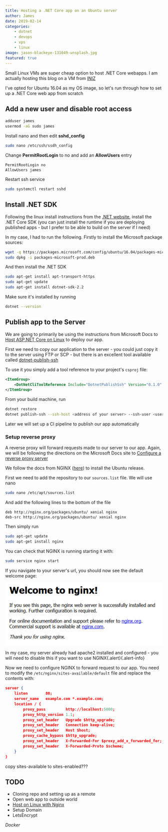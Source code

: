 ```yaml
---
title: Hosting a .NET Core app on an Ubuntu server
author: James
date: 2019-02-14
categories: 
    - dotnet
    - devops
    - vps
    - linux
image: jason-blackeye-131049-unsplash.jpg
featured: true
---
```


Small Linux VMs are super cheap option to host .NET Core webapps. I am actually hosting this blog on a VM from [INIZ](https://iniz.com/)

I've opted for Ubuntu 16.04 as my OS image, so let's run through how to set up a .NET Core web app from scratch

## Add a new user and disable root access

```bash
adduser james
usermod -aG sudo james
```
Install nano and then edit **sshd_config**

```bash
sudo nano /etc/ssh/ssdh_config
```
Change **PermitRootLogin** to no and add an **AllowUsers** entry
```text
PermitRootLogin no
AllowUsers james
```
Restart ssh service
```bash
sudo systemctl restart sshd
```


## Install .NET SDK

Following the linux install instructions from the [.NET website](https://dotnet.microsoft.com/download), install the .NET Core SDK (you can just install the runtime if you are deploying published apps - but I prefer to be able to build on the server if I need)

In my case, I had to run the following. Firstly to install the Microsoft package sources:

```bash
wget -q https://packages.microsoft.com/config/ubuntu/16.04/packages-microsoft-prod.deb
sudo dpkg -i packages-microsoft-prod.deb
```

And then install the .NET SDK

```bash
sudo apt-get install apt-transport-https
sudo apt-get update
sudo apt-get install dotnet-sdk-2.2
```

Make sure it's installed by running
```bash
dotnet --version
```

## Publish app to the Server

We are going to primarily be using the instructions from Microsoft Docs to [Host ASP.NET Core on Linux](https://docs.microsoft.com/en-us/aspnet/core/host-and-deploy/linux-nginx?view=aspnetcore-2.2) to deploy our app. 

First we need to copy our application to the server - you could just copy it to the server using FTP or SCP - but there is an excellent tool available called [dotnet-publish-ssh](https://github.com/albekov/dotnet-publish-ssh)

To use it you simply add a tool reference to your project's `csproj` file:
```xml
<ItemGroup>
    <DotNetCliToolReference Include="DotnetPublishSsh" Version="0.1.0" />
</ItemGroup>
```

From your build machine, run
```bash
dotnet restore
dotnet publish-ssh --ssh-host <address of your server> --ssh-user <username> --ssh-password <your password> --ssh-path <path to your site>
```



Later we will set up a CI pipeline to publish our app automatically

### Setup reverse proxy

A reverse proxy will forward requests made to our server to our app. Again, we will be following the directions on the Microsoft Docs site to [Configure a reverse proxy server](https://docs.microsoft.com/en-us/aspnet/core/host-and-deploy/linux-nginx?view=aspnetcore-2.2#configure-a-reverse-proxy-server)


We follow the docs from NGINX ([here](https://www.nginx.com/resources/wiki/start/topics/tutorials/install/#official-debian-ubuntu-packages)) to install the Ubuntu release.

First we need to add the repository to our `sources.list` file. We will use nano
```bash
sudo nano /etc/apt/sources.list
``` 
And add the following lines to the bottom of the file
```text
deb http://nginx.org/packages/ubuntu/ xenial nginx
deb-src http://nginx.org/packages/ubuntu/ xenial nginx
```

Then simply run
```bash
sudo apt-get update
sudo apt-get install nginx
```

You can check that NGINX is running starting it with:
```bash
sudo service nginx start
```

If you navigate to your server's url, you should now see the default welcome page:

![](nginx-started.png)

In my case, my server already had apache2 installed and configured - you will need to disable this if you want to use NGINX{.alert}{.alert-info}

Now we need to configure NGINX to forward request to our app. You need to modify the `/etc/nginx/sites-available/default` file and replace the contents with:

```json
server {
    listen        80;
    server_name   example.com *.example.com;
    location / {
        proxy_pass         http://localhost:5000;
        proxy_http_version 1.1;
        proxy_set_header   Upgrade $http_upgrade;
        proxy_set_header   Connection keep-alive;
        proxy_set_header   Host $host;
        proxy_cache_bypass $http_upgrade;
        proxy_set_header   X-Forwarded-For $proxy_add_x_forwarded_for;
        proxy_set_header   X-Forwarded-Proto $scheme;
    }
}
```

copy sites-available to sites-enabled???

## TODO

- Cloning repo and setting up as a remote
- Open web app to outside world
- [Host on Linux with Nginx](https://docs.microsoft.com/en-us/aspnet/core/host-and-deploy/linux-nginx?view=aspnetcore-2.2)
- Setup Domain
- LetsEncrypt

<i class="fab fa-docker" /> Docker 

